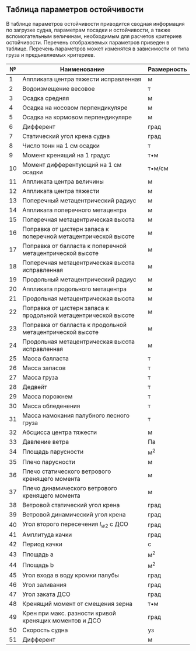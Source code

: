 ## Таблица параметров остойчивости
В таблице параметров остойчивости приводится сводная информация по загрузке судна, параметрам посадки и остойчивости, а также вспомогательным величинам, необходимым для расчетов критериев остойчивости. Перечень отображвемых параметров  приведен в таблице. Перечень параметров может изменятся в зависимости от типа груза и предъявляемых критериев.

| №   | Наименование                                                    | Размерность  |
| --- | --------------------------------------------------------------- | ------------ |
| 1   | Аппликата центра тяжести исправленная                           | м            |
| 2   | Водоизмещение весовое                                           | т            |
| 3   | Осадка средняя                                                  | м            |
| 4   | Осадка на носовом перпендикуляре                                | м            |
| 5   | Осадка на кормовом перпендикуляре                               | м            |
| 6   | Дифферент                                                       | град         |
| 7   | Статический угол крена судна                                    | град         |
| 8   | Число тонн на 1 см осадки                                       | т            |
| 9   | Момент кренящий на 1 градус                                     | т•м          |
| 10  | Момент дифферентующий на 1 см осадки                            | т•м/см       |
| 11  | Аппликата центра величины                                       | м            |
| 12  | Аппликата центра тяжести                                        | м            |
| 13  | Поперечный метацентрический радиус                              | м            |
| 14  | Аппликата поперечного метацентра                                | м            |
| 15  | Поперечная метацентрическая высота                              | м            |
| 16  | Поправка от цистерн запаса к поперечной метацентрической высоте | м            |
| 17  | Поправка от балласта к поперечной метацентрической высоте       | м            |
| 18  | Поперечная метацентрическая высота исправленная                 | м            |
| 19  | Продольный метацентрический радиус                              | м            |
| 20  | Аппликата продольного метацентра                                | м            |
| 21  | Продольная метацентрическая высота                              | м            |
| 22  | Поправка от цистерн запаса к продольной метацентрической высоте | м            |
| 23  | Поправка от балласта к продольной метацентрической высоте       | м            |
| 24  | Продольная метацентрическая высота исправленная                 | м            |
| 25  | Масса балласта                                                  | т            |
| 26  | Масса запасов                                                   | т            |
| 27  | Масса груза                                                     | т            |
| 28  | Дедвейт                                                         | т            |
| 29  | Масса порожнем                                                  | т            |
| 30  | Масса обледенения                                               | т            |
| 31  | Масса намокания палубного лесного груза                         | т            |
| 32  | Абсцисса центра тяжести                                         | м            |
| 33  | Давление ветра                                                  | Па           |
| 34  | Площадь парусности                                              | м<sup>2<sup> |
| 35  | Плечо парусности                                                | м            |
| 36  | Плечо статического ветрового кренящего момента                  | м            |
| 37  | Плечо динамического ветрового кренящего момента                 | м            |
| 38  | Ветровой статический угол крена                                 | град         |
| 39  | Ветровой динамический угол крена                                | град         |
| 40  | Угол второго пересечения $l_{w2}$ с ДСО                         | град         |
| 41  | Амплитуда качки                                                 | град         |
| 42  | Период качки                                                    | с            |
| 43  | Площадь a                                                       | м<sup>2<sup> |
| 44  | Площадь b                                                       | м<sup>2<sup> |
| 45  | Угол входа в воду кромки палубы                                 | град         |
| 46  | Угол заливания                                                  | град         |
| 47  | Угол заката ДСО                                                 | град         |
| 48  | Кренящий момент от смещения зерна                               | т•м          |
| 49  | Крен при макс. разности кривой кренящих моментов и ДСО          | град         |
| 50  | Скорость судна                                                  | уз           |
| 51  | Дифферент                                                       | м            |